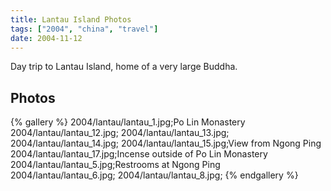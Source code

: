 ```yaml
---
title: Lantau Island Photos
tags: ["2004", "china", "travel"]
date: 2004-11-12
---
```

Day trip to Lantau Island, home of a very large Buddha.

## Photos 

{% gallery %} 
2004/lantau/lantau_1.jpg;Po Lin Monastery
2004/lantau/lantau_12.jpg;
2004/lantau/lantau_13.jpg;
2004/lantau/lantau_14.jpg;
2004/lantau/lantau_15.jpg;View from Ngong Ping
2004/lantau/lantau_17.jpg;Incense outside of Po Lin Monastery
2004/lantau/lantau_5.jpg;Restrooms at Ngong Ping
2004/lantau/lantau_6.jpg;
2004/lantau/lantau_8.jpg;
{% endgallery %}
